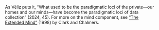 As Véliz puts it, “What used to be the paradigmatic loci of the private—our homes and our minds—have become the paradigmatic loci of data collection” (2024, 45). For more on the mind component, see [“The Extended Mind”](https://www.jstor.org/stable/3328150) (1998) by Clark and Chalmers.
